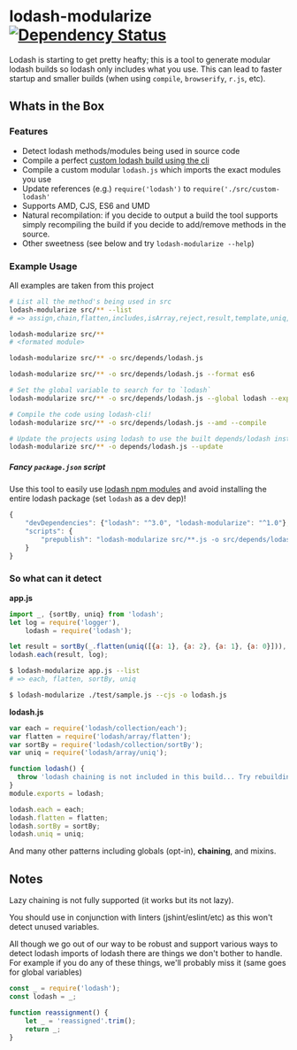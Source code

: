 # lodash-modularize [![Dependency Status](https://david-dm.org/megawac/lodash-modularize.svg)](https://david-dm.org/megawac/lodash-modularize)

Lodash is starting to get pretty heafty; this is a tool to generate modular lodash builds so lodash only includes what you use. This can lead to faster startup and smaller builds (when using `compile`, `browserify`, `r.js`, etc).

## Whats in the Box

<youtube>

### Features

- Detect lodash methods/modules being used in source code
- Compile a perfect [custom lodash build using the cli](https://lodash.com/custom-builds)
- Compile a custom modular `lodash.js` which imports the exact modules you use
- Update references (e.g.) `require('lodash')` to `require('./src/custom-lodash'`
- Supports AMD, CJS, ES6 and UMD
- Natural recompilation: if you decide to output a build the tool supports simply recompiling the build if you decide to add/remove methods in the source.
- Other sweetness (see below and try `lodash-modularize --help`)

### Example Usage

All examples are taken from this project

```sh
# List all the method's being used in src
lodash-modularize src/** --list
# => assign,chain,flatten,includes,isArray,reject,result,template,uniq,zipObject

lodash-modularize src/**
# <formated module>

lodash-modularize src/** -o src/depends/lodash.js

lodash-modularize src/** -o src/depends/lodash.js --format es6

# Set the global variable to search for to `lodash`
lodash-modularize src/** -o src/depends/lodash.js --global lodash --exports umd

# Compile the code using lodash-cli!
lodash-modularize src/** -o src/depends/lodash.js --amd --compile

# Update the projects using lodash to use the built depends/lodash instead
lodash-modularize src/** -o depends/lodash.js --update
```

##### Fancy `package.json` script

Use this tool to easily use [lodash npm modules](https://www.npmjs.com/browse/keyword/lodash-modularized) and avoid installing the entire lodash package (set `lodash` as a dev dep)!

```js
{
    "devDependencies": {"lodash": "^3.0", "lodash-modularize": "^1.0"},
    "scripts": {
        "prepublish": "lodash-modularize src/**.js -o src/depends/lodash.js -u --use-npm-modules --install-npm-modles"
    }
}
```

### So what can it detect

**app.js**
```js
import _, {sortBy, uniq} from 'lodash';
let log = require('logger'),
    lodash = require('lodash');

let result = sortBy(_.flatten(uniq([{a: 1}, {a: 2}, {a: 1}, {a: 0}])), 'a');
lodash.each(result, log);
```

```sh
$ lodash-modularize app.js --list
# => each, flatten, sortBy, uniq

$ lodash-modularize ./test/sample.js --cjs -o lodash.js
```
**lodash.js**
```js
var each = require('lodash/collection/each');
var flatten = require('lodash/array/flatten');
var sortBy = require('lodash/collection/sortBy');
var uniq = require('lodash/array/uniq');

function lodash() {
  throw 'lodash chaining is not included in this build... Try rebuilding.';
}
module.exports = lodash;

lodash.each = each;
lodash.flatten = flatten;
lodash.sortBy = sortBy;
lodash.uniq = uniq;
```

And many other patterns including globals (opt-in), **chaining**, and mixins.

## Notes

Lazy chaining is not fully supported (it works but its not lazy).

You should use in conjunction with linters (jshint/eslint/etc) as this won't detect unused variables.

All though we go out of our way to be robust and support various ways to detect lodash imports of lodash there are things we don't bother to handle. For example if you do any of these things, we'll probably miss it (same goes for global variables)

```js
const _ = require('lodash');
const lodash = _;

function reassignment() {
    let _ = 'reassigned'.trim();
    return _;
}
```
